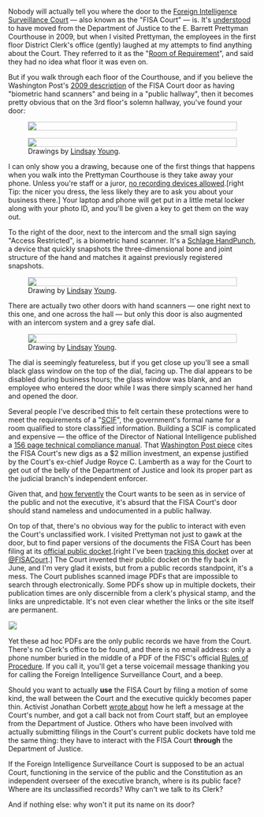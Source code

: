 Nobody will actually tell you where the door to the [Foreign Intelligence Surveillance Court](http://en.wikipedia.org/wiki/United_States_Foreign_Intelligence_Surveillance_Court) — also known as the "FISA Court" — is. It's [understood](http://www.washingtonpost.com/politics/secret-court-judges-upset-at-portrayal-of-collaboration-with-government/2013/06/29/ed73fb68-e01b-11e2-b94a-452948b95ca8_story.html) to have moved from the Department of Justice to the E. Barrett Prettyman Courthouse in 2009, but when I visited Prettyman, the employees in the first floor District Clerk's office (gently) laughed at my attempts to find anything about the Court. They referred to it as the "[Room of Requirement](http://harrypotter.wikia.com/wiki/Room_of_Requirement)", and said they had no idea what floor it was even on.

But if you walk through each floor of the Courthouse, and if you believe the Washington Post's [2009 description](http://www.washingtonpost.com/wp-dyn/content/article/2009/03/01/AR2009030101730.html) of the FISA Court door as having "biometric hand scanners" and being in a "public hallway", then it becomes pretty obvious that on the 3rd floor's solemn hallway, you've found your door:

<figure>
<a href="http://www.flickr.com/photos/77935727@N04/9407230297/" target="_blank">
<img src="https://konklone.com/assets/images/fisa/fisa-hall.jpg" style="text-align: center; border: 1px solid #c5c5c5; display: block" />
</a>
</figure>

<figure>
<a href="http://www.flickr.com/photos/77935727@N04/9407230437/" target="_blank">
<img src="https://konklone.com/assets/images/fisa/fisa-door.jpg" style="text-align: center; border: 1px solid #c5c5c5; margin-top: 15px; display: block" />
</a>
<figcaption>Drawings by <a href="https://twitter.com/not_young">Lindsay</a> <a href="http://www.flickr.com/photos/77935727@N04/">Young</a>.</figcaption>
</figure>

I can only show you a drawing, because one of the first things that happens when you walk into the Prettyman Courthouse is they take away your phone. Unless you're staff or a juror, [no recording devices allowed](http://www.cadc.uscourts.gov/internet/home.nsf/Content/VL+-+Courthouse+-+Cell+Phones+Laptops+and+Other+Electronic+Devices).[right Tip: the nicer you dress, the less likely they are to ask you about your business there.] Your laptop and phone will get put in a little metal locker along with your photo ID, and you'll be given a key to get them on the way out.

To the right of the door, next to the intercom and the small sign saying "Access Restricted", is a biometric hand scanner. It's a [Schlage HandPunch](http://store.amgtime.com/hardware/AMG-HandPunch-3000E), a device that quickly snapshots the three-dimensional bone and joint structure of the hand and matches it against previously registered snapshots.

<figure>
<a href="http://www.flickr.com/photos/77935727@N04/9407230707/" target="_blank">
<img src="https://konklone.com/assets/images/fisa/fisa-scanner.jpg" style="text-align: center; border: 1px solid #c5c5c5; margin-top: 15px; display: block" />
</a>
<figcaption>Drawing by <a href="https://twitter.com/not_young">Lindsay</a> <a href="http://www.flickr.com/photos/77935727@N04/">Young</a>.</figcaption>
</figure>

There are actually two other doors with hand scanners — one right next to this one, and one across the hall — but only this door is also augmented with an intercom system and a grey safe dial. 

<figure>
<a href="http://www.flickr.com/photos/77935727@N04/9407230075/" target="_blank">
<img src="https://konklone.com/assets/images/fisa/fisa-dial.jpg" style="text-align: center; border: 1px solid #c5c5c5; margin-top: 15px; display: block" />
</a>
<figcaption style="padding-right: 216px;">Drawing by <a href="https://twitter.com/not_young">Lindsay</a> <a href="http://www.flickr.com/photos/77935727@N04/">Young</a>.</figcaption>
</figure>

The dial is seemingly featureless, but if you get close up you'll see a small black glass window on the top of the dial, facing up. The dial appears to be disabled during business hours; the glass window was blank, and an employee who entered the door while I was there simply scanned her hand and opened the door.

Several people I've described this to felt certain these protections were to meet the requirements of a "[SCIF](http://en.wikipedia.org/wiki/Sensitive_Compartmented_Information_Facility)", the government's formal name for a room qualified to store classified information. Building a SCIF is complicated and expensive — the office of the Director of National Intelligence published a [156 page technical compliance manual](http://www.insulationstop.com/resources/Director_Signature_Technical_Specifications_Construction_Management_Sensitive_Compartmented_Information_Facilities.pdf). That [Washington Post piece](http://www.washingtonpost.com/wp-dyn/content/article/2009/03/01/AR2009030101730.html) cites the FISA Court's new digs as a $2 million investment, an expense justified by the Court's ex-chief Judge Royce C. Lamberth as a way for the Court to get out of the belly of the Department of Justice and look its proper part as the judicial branch's independent enforcer.

Given that, and [how fervently](http://www.washingtonpost.com/politics/secret-court-judges-upset-at-portrayal-of-collaboration-with-government/2013/06/29/ed73fb68-e01b-11e2-b94a-452948b95ca8_story.html) the Court wants to be seen as in service of the public and not the executive, it's absurd that the FISA Court's door should stand nameless and undocumented in a public hallway.

On top of that, there's no obvious way for the public to interact with even the Court's unclassified work. I visited Prettyman not just to gawk at the door, but to find paper versions of the documents the FISA Court has been filing at its [official public docket](http://www.uscourts.gov/uscourts/courts/fisc/index.html).[right I've been [tracking this docket](/post/following-the-fisa-court-the-advanced-internet-way) over at [@FISACourt](https://twitter.com/FISACourt).] The Court invented their public docket on the fly back in June, and I'm very glad it exists, but from a public records standpoint, it's a mess. The Court publishes scanned image PDFs that are impossible to search through electronically. Some PDFs show up in multiple dockets, their publication times are only discernible from a clerk's physical stamp, and the links are unpredictable. It's not even clear whether the links or the site itself are permanent. 

<a href="http://www.uscourts.gov/uscourts/courts/fisc/misc-13-02-04-brief-of-amici-curiae-130715.pdf" target="_blank"><img src="https://konklone.com/assets/images/fisa/fisa-docket.png" style="text-align: center; border: 1px solid #e5e5e5" /></a>

Yet these ad hoc PDFs are the only public records we have from the Court. There's no Clerk's office to be found, and there is no email address: only a phone number buried in the middle of a PDF of the FISC's official [Rules of Procedure](http://www.uscourts.gov/uscourts/rules/FISC2010.pdf). If you call it, you'll get a terse voicemail message thanking you for calling the Foreign Intelligence Surveillance Court, and a beep.

Should you want to actually **use** the FISA Court by filing a motion of some kind, the wall between the Court and the executive quickly becomes paper thin. Activist Jonathan Corbett [wrote about](http://www.mynsarecords.com/blog/2013-06-17-want-to-file-a-motion-in-the-fisa-court/) how he left a message at the Court's number, and got a call back not from Court staff, but an employee from the Department of Justice. Others who have been involved with actually submitting filings in the Court's current public dockets have told me the same thing: they have to interact with the FISA Court **through** the Department of Justice.

If the Foreign Intelligence Surveillance Court is supposed to be an actual Court, functioning in the service of the public and the Constitution as an independent overseer of the executive branch, where is its public face? Where are its unclassified records? Why can't we talk to its Clerk?

And if nothing else: why won't it put its name on its door?

<!--<div class="footer-text">
Keep up with the Court by following <a href="https://twitter.com/FISACourt">@FISACourt</a> for live updates. All drawings by <a href="https://twitter.com/not_young">@not_young</a>.
</div>-->